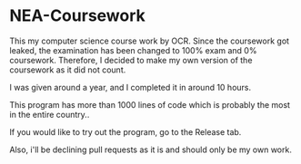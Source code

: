# NEA-Coursework

This my computer science course work by OCR. Since the coursework got leaked, the examination has been changed to 100% exam and 0% coursework. Therefore, I decided to make my own version of the coursework as it did not count.

I was given around a year, and I completed it in around 10 hours.

This program has more than 1000 lines of code which is probably the most in the entire country..

If you would like to try out the program, go to the Release tab.

Also, i'll be declining pull requests as it is and should only be my own work.

